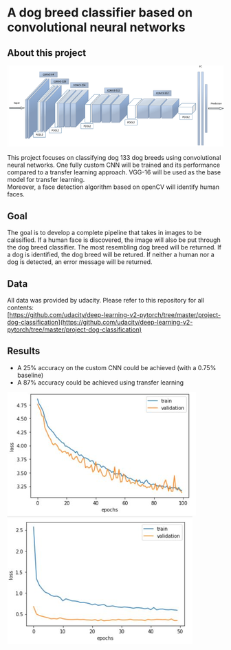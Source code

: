 # A dog breed classifier based on convolutional neural networks

## About this project

![alt text](https://github.com/StefanFiorese/dog_breed_classifier/blob/master/images_for_post/cnn.jpg?raw=true)

This project focuses on classifying dog 133 dog breeds using convolutional neural networks. One fully custom CNN will be trained and its performance compared to a transfer learning approach. VGG-16 will be used as the base model for transfer learning.  
Moreover, a face detection algorithm based on openCV will identify human faces.

## Goal

The goal is to develop a complete pipeline that takes in images to be calssified. If a human face is discovered, the image will also be put through the dog breed classifier. The most resembling dog breed will be returned. If a dog is identified, the dog breed will be retured. If neither a human nor a dog is detected, an error message will be returned.

## Data

All data was provided by udacity. Please refer to this repository for all contents:  
[https://github.com/udacity/deep-learning-v2-pytorch/tree/master/project-dog-classification](https://github.com/udacity/deep-learning-v2-pytorch/tree/master/project-dog-classification)

## Results

- A 25% accuracy on the custom CNN could be achieved (with a 0.75% baseline)
- A 87% accuracy could be achieved using transfer learning

![Performance of 4 layer custom CNN](https://github.com/StefanFiorese/dog_breed_classifier/blob/master/images_for_post/4_layer_custom_cnn.JPG?raw=true)
![Performance of 4 layer custom CNN](https://github.com/StefanFiorese/dog_breed_classifier/blob/master/images_for_post/transfere_cnn_performance.JPG?raw=true)

